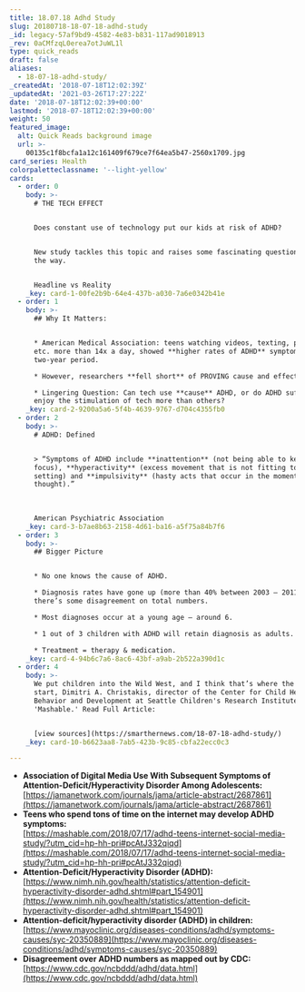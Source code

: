 ```yaml
---
title: 18.07.18 Adhd Study
slug: 20180718-18-07-18-adhd-study
_id: legacy-57af9bd9-4582-4e83-b831-117ad9018913
_rev: 0aCMfzqL0erea7otJuWL1l
type: quick_reads
draft: false
aliases:
  - 18-07-18-adhd-study/
_createdAt: '2018-07-18T12:02:39Z'
_updatedAt: '2021-03-26T17:27:22Z'
date: '2018-07-18T12:02:39+00:00'
lastmod: '2018-07-18T12:02:39+00:00'
weight: 50
featured_image:
  alt: Quick Reads background image
  url: >-
    00135c1f8bcfa1a12c161409f679ce7f64ea5b47-2560x1709.jpg
card_series: Health
colorpaletteclassname: '--light-yellow'
cards:
  - order: 0
    body: >-
      # THE TECH EFFECT


      Does constant use of technology put our kids at risk of ADHD?


      New study tackles this topic and raises some fascinating questions along
      the way.


      Headline vs Reality
    _key: card-1-00fe2b9b-64e4-437b-a030-7a6e0342b41e
  - order: 1
    body: >-
      ## Why It Matters:


      * American Medical Association: teens watching videos, texting, posting,
      etc. more than 14x a day, showed **higher rates of ADHD** symptoms over
      two-year period.

      * However, researchers **fell short** of PROVING cause and effect.

      * Lingering Question: Can tech use **cause** ADHD, or do ADHD sufferers
      enjoy the stimulation of tech more than others?
    _key: card-2-9200a5a6-5f4b-4639-9767-d704c4355fb0
  - order: 2
    body: >-
      # ADHD: Defined


      > “Symptoms of ADHD include **inattention** (not being able to keep
      focus), **hyperactivity** (excess movement that is not fitting to the
      setting) and **impulsivity** (hasty acts that occur in the moment without
      thought).”  
        
        
        
      American Psychiatric Association
    _key: card-3-b7ae8b63-2158-4d61-ba16-a5f75a84b7f6
  - order: 3
    body: >-
      ## Bigger Picture


      * No one knows the cause of ADHD.

      * Diagnosis rates have gone up (more than 40% between 2003 – 2011) though
      there’s some disagreement on total numbers.

      * Most diagnoses occur at a young age – around 6.

      * 1 out of 3 children with ADHD will retain diagnosis as adults.

      * Treatment = therapy & medication.
    _key: card-4-94b6c7a6-8ac6-43bf-a9ab-2b522a390d1c
  - order: 4
    body: >-
      We put children into the Wild West, and I think that’s where the problems
      start, Dimitri A. Christakis, director of the Center for Child Health,
      Behavior and Development at Seattle Children's Research Institute to
      'Mashable.' Read Full Article:


      [view sources](https://smarthernews.com/18-07-18-adhd-study/)
    _key: card-10-b6623aa8-7ab5-423b-9c85-cbfa22ecc0c3

---
```

* **Association of Digital Media Use With Subsequent Symptoms of Attention-Deficit/Hyperactivity Disorder Among Adolescents:**  
[https://jamanetwork.com/journals/jama/article-abstract/2687861](https://jamanetwork.com/journals/jama/article-abstract/2687861)
* **Teens who spend tons of time on the internet may develop ADHD symptoms:**  
[https://mashable.com/2018/07/17/adhd-teens-internet-social-media-study/?utm_cid=hp-hh-pri#pcAtJ332qiqd](https://mashable.com/2018/07/17/adhd-teens-internet-social-media-study/?utm_cid=hp-hh-pri#pcAtJ332qiqd)
* **Attention-Deficit/Hyperactivity Disorder (ADHD):**  
[https://www.nimh.nih.gov/health/statistics/attention-deficit-hyperactivity-disorder-adhd.shtml#part_154901](https://www.nimh.nih.gov/health/statistics/attention-deficit-hyperactivity-disorder-adhd.shtml#part_154901)
* **Attention-deficit/hyperactivity disorder (ADHD) in children:**  
[https://www.mayoclinic.org/diseases-conditions/adhd/symptoms-causes/syc-20350889](https://www.mayoclinic.org/diseases-conditions/adhd/symptoms-causes/syc-20350889)
* **Disagreement over ADHD numbers as mapped out by CDC:**  
[https://www.cdc.gov/ncbddd/adhd/data.html](https://www.cdc.gov/ncbddd/adhd/data.html)
